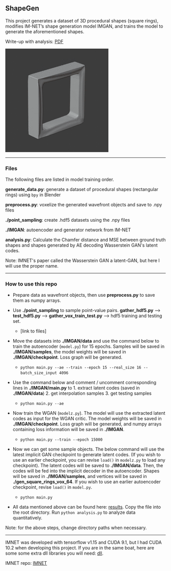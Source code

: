 ## ShapeGen

This project generates a dataset of 3D procedural shapes (square rings), modifies
IM-NET’s shape generation model IMGAN, and trains the model to generate the
aforementioned shapes. 

Write-up with analysis: [PDF](https://drive.google.com/file/d/1yJft7YZPfo_rGE_y24le8Y3cd_PYv6xP/view?usp=sharing)

![Alt text](/interp.gif)

---

### Files

The following files are listed in model training order. 

**generate_data.py**: generate a dataset of procedural shapes (rectangular rings) using ```bpy``` in Blender

**preprocess.py**: voxelize the generated wavefront objects and save to .npy files

**./point_sampling**: create .hdf5 datasets using the .npy files

**./IMGAN**: autoencoder and generator network from IM-NET

**analysis.py**: Calculate the Chamfer distance and MSE between ground truth shapes and shapes generated by AE decoding Wasserstein GAN's latent codes. 

Note: IMNET's paper called the Wasserstein GAN a latent-GAN, but here I will use the proper name. 

---

### How to use this repo

- Prepare data as wavefront objects, then use **preprocess.py** to save them as numpy arrays. 

- Use **./point_sampling** to sample point-value pairs. **gather_hdf5.py**  --> **test_hdf5.py** --> **gather_vox_train_test.py** --> hdf5 training and testing set. 

    - [link to files]

- Move the datasets into **./IMGAN/data** and use the command below to train the autoencoder (```model.py```) for 15 epochs. Samples will be saved in **./IMGAN/samples**, the model weights will be saved in **./IMGAN/checkpoint**. Loss graph will be generated.

    - ```python main.py --ae --train --epoch 15 --real_size 16 --batch_size_input 4096```

- Use the command below and comment / uncomment corresponding lines in **./IMGAN/main.py** to 1. extract latent codes (saved in **./IMGAN/data**) 2. get interpolation samples 3. get testing samples 

    - ```python main.py --ae```

- Now train the WGAN (```modelz.py```). The model will use the extracted latent codes as input for the WGAN critic. The model weights will be saved in **./IMGAN/checkpoint**. Loss graph will be generated, and numpy arrays containing loss information will be saved in **./IMGAN**.

    - ```python main.py --train --epoch 15000```

- Now we can get some sample objects. The below command will use the latest implicit GAN checkpoint to generate latent codes. (If you wish to use an earlier checkpoint, you can revise ```load()``` in ```modelz.py``` to load any checkpoint). The latent codes will be saved to **./IMGAN/data**. Then, the codes will be fed into the implicit decoder in the autoencoder. Shapes will be saved in **./IMGAN/samples**, and vertices will be saved in **./gen_square_rings_vox_64**. If you wish to use an earlier autoencoder checkpoint, revise ```load()``` in ```model.py```. 

    - ```python main.py```

- All data mentioned above can be found here: [results](https://drive.google.com/file/d/1l_M81H4vNHzia3LDX7jiN2xfCODb1vm3/view?usp=sharing). Copy the file into the root directory. Run ```python analysis.py``` to analyze data quantitatively. 

Note: for the above steps, change directory paths when necessary. 

---

IMNET was developed with tensorflow v1.15 and CUDA 9.1, but I had CUDA 10.2 when developing this project. If you are in the same boat, here are some some extra dll libraries you will need: [dll](https://drive.google.com/file/d/1if5xDeXOAnl6VOQZzyFHFvODAep3Z9mQ/view?usp=sharing).

IMNET repo: [IMNET](https://github.com/czq142857/IM-NET)